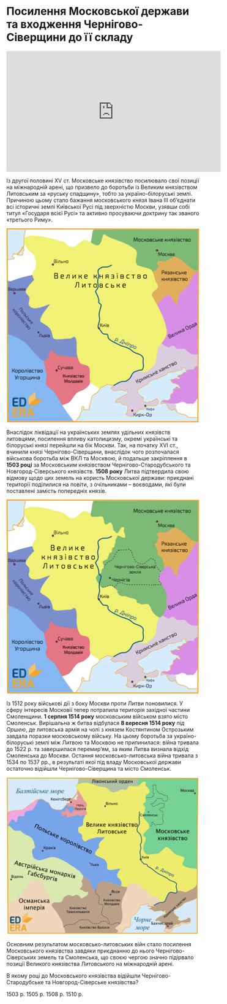 # Посилення Московської держави та входження Чернігово-Сіверщини до її складу

<div class="fluidMedia">
<iframe align="center" width="560" height="315" src="https://www.youtube.com/embed/pD3SKn4UpoU" frameborder="0" allowfullscreen></iframe>
</div>
<div class="popup">
</div>

Із другої половині XV ст. Московське князівство посилювало свої позиції на міжнародній арені, що призвело до боротьби із Великим князівством Литовським за «руську спадщину», тобто за україно-білоруські землі. Причиною цьому стало бажання московського князя Івана ІІІ об’єднати всі історичні землі Київської Русі під зверхністю Москви, узявши собі титул «Государя всієї Русі» та активно просуваючи доктрину так званого «третього Риму».   

<div align="center">
<img class="image" src="5_3_1.png" width="550px"/>
</div>

Внаслідок ліквідації на українських землях удільних князівств литовцями, посилення впливу католицизму, окремі українські та білоруські князі перейшли на бік Москви. Так, на початку XVІ ст., вчинили князі Чернігово-Сіверщини, внаслідок чого розпочалася військова боротьба між ВКЛ та Москвою, й подальше закріплення в **1503 році** за Московським князівством Чернігово-Стародубського та Новгород-Сіверського князівств. **1508 року** Литва підтвердила свою відмову щодо цих земель на користь Московської держави: приєднані території поділилися на повіти, з очільниками – воєводами, які були поставлені замість попередніх князів.

<div align="center">
<img class="image" src="5_3_2.png" width="550px"/>
</div>

Із 1512 року військові дії з боку Москви проти Литви поновилися. У сферу інтересів Московії тепер потрапила територія західної частини Смоленщини. **1 серпня 1514 року** московським військом взято місто Смоленськ. Вирішальна ж битва відбулася **8 вересня 1514 року** *під Оршею*, де литовська армія на чолі з князем Костянтином Острозьким завдала поразки московському війську. На цьому боротьба за україно-білоруські землі між Литвою та Москвою не припинилася: війна тривала до 1522 р. та завершилася перемир’ям, за яким Литва визнала відхід Смоленська до Москви. Остання московсько-литовська війна тривала з 1534 по 1537 рр., в результаті якої під владу Московської держави остаточно відійшли Чернігово-Сіверщина та місто Смоленськ.

<div align="center">
<img class="image" src="5_3_3.jpg" width="550px"/>
</div>

Основним результатом московсько-литовських війн стало посилення Московського князівства завдяки приєднанню до нього Чернігово-Сіверських земель та Смоленська, що своєю чергою значно підірвало позиції Великого князівства Литовського на міжнародній арені.

<quiz>
<question>
	<p>В якому році до Московського князівства відійшли Чернігово-Стародубське та Новгород-Сіверське князівства?</p>
        <answer correct>1503 р.</answer>
	<answer>1505 р.</answer>
        <answer>1508 р.</answer>
	<answer>1510 р.</answer>
</question>
</quiz>